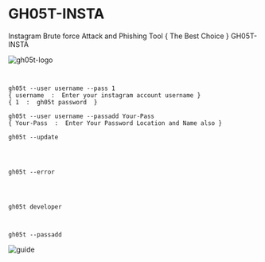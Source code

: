# GH05T-INSTA
Instagram Brute force Attack and Phishing Tool { The Best Choice } GH05T-INSTA 




<img src="https://raw.githubusercontent.com/GH05T-HUNTER5/GH05T-INSTA/main/.img/gh05thunter5.jpg" alt="gh05t-logo">

```


gh05t --user username --pass 1
{ username  :  Enter your instagram account username }
{ 1  :  gh05t password  }

gh05t --user username --passadd Your-Pass
{ Your-Pass  :  Enter Your Password Location and Name also }

gh05t --update




gh05t --error




gh05t developer 



gh05t --passadd

```
<img src="https://raw.githubusercontent.com/GH05T-HUNTER5/GH05T-INSTA/main/.img/Gh05t.jpg" alt="guide">
